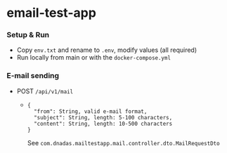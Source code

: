 # email-test-app
### Setup & Run
- Copy `env.txt` and rename to `.env`, modify values (all required)
- Run locally from main or with the `docker-compose.yml`

### E-mail sending
- POST `/api/v1/mail`
  - ```
    {
      "from": String, valid e-mail format,
      "subject": String, length: 5-100 characters,
      "content": String, length: 10-500 characters
    }
    ```  
    See `com.dnadas.mailtestapp.mail.controller.dto.MailRequestDto`
